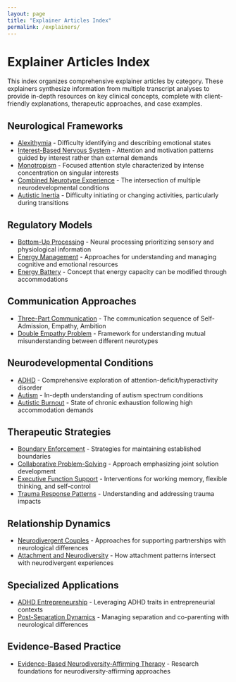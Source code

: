 ```yaml
---
layout: page
title: "Explainer Articles Index"
permalink: /explainers/
---
```


# Explainer Articles Index

This index organizes comprehensive explainer articles by category. These explainers synthesize information from multiple transcript analyses to provide in-depth resources on key clinical concepts, complete with client-friendly explanations, therapeutic approaches, and case examples.

## Neurological Frameworks

- [Alexithymia](explainers/alexithymia.md) - Difficulty identifying and describing emotional states
- [Interest-Based Nervous System](explainers/interest-based-nervous-system.md) - Attention and motivation patterns guided by interest rather than external demands
- [Monotropism](explainers/monotropism.md) - Focused attention style characterized by intense concentration on singular interests
- [Combined Neurotype Experience](explainers/combined-neurotype-experience.md) - The intersection of multiple neurodevelopmental conditions
- [Autistic Inertia](explainers/autistic-inertia.md) - Difficulty initiating or changing activities, particularly during transitions

## Regulatory Models

- [Bottom-Up Processing](explainers/bottom-up-processing.md) - Neural processing prioritizing sensory and physiological information
- [Energy Management](explainers/energy-management.md) - Approaches for understanding and managing cognitive and emotional resources
- [Energy Battery](explainers/energy-battery.md) - Concept that energy capacity can be modified through accommodations

## Communication Approaches

- [Three-Part Communication](explainers/three-part-communication.md) - The communication sequence of Self-Admission, Empathy, Ambition
- [Double Empathy Problem](explainers/double-empathy-problem.md) - Framework for understanding mutual misunderstanding between different neurotypes

## Neurodevelopmental Conditions

- [ADHD](explainers/adhd.md) - Comprehensive exploration of attention-deficit/hyperactivity disorder
- [Autism](explainers/autism.md) - In-depth understanding of autism spectrum conditions
- [Autistic Burnout](explainers/autistic-burnout.md) - State of chronic exhaustion following high accommodation demands

## Therapeutic Strategies

- [Boundary Enforcement](explainers/boundary-enforcement.md) - Strategies for maintaining established boundaries
- [Collaborative Problem-Solving](explainers/collaborative-problem-solving.md) - Approach emphasizing joint solution development
- [Executive Function Support](explainers/executive-function.md) - Interventions for working memory, flexible thinking, and self-control
- [Trauma Response Patterns](explainers/trauma-response-patterns.md) - Understanding and addressing trauma impacts

## Relationship Dynamics

- [Neurodivergent Couples](explainers/neurodivergent-couples.md) - Approaches for supporting partnerships with neurological differences
- [Attachment and Neurodiversity](explainers/attachment-theory.md) - How attachment patterns intersect with neurodivergent experiences

## Specialized Applications

- [ADHD Entrepreneurship](explainers/adhd-entrepreneurship.md) - Leveraging ADHD traits in entrepreneurial contexts
- [Post-Separation Dynamics](explainers/post-separation-dynamics.md) - Managing separation and co-parenting with neurological differences

## Evidence-Based Practice

- [Evidence-Based Neurodiversity-Affirming Therapy](explainers/evidence-based-practice.md) - Research foundations for neurodiversity-affirming approaches